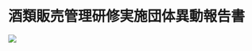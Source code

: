 # 酒類販売管理研修実施団体異動報告書

![](https://www.nta.go.jp/tmp/950e51cb-9be7-42bd-b283-4501dce43361/images/8a4f7e2f47d89376ed87f5b6d40c17c800d5c9a627aa5af90fc0d7c46c005d2c.jpg)